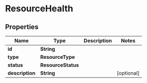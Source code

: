 

# ResourceHealth


## Properties

Name | Type | Description | Notes
------------ | ------------- | ------------- | -------------
**id** | **String** |  | 
**type** | **ResourceType** |  | 
**status** | **ResourceStatus** |  | 
**description** | **String** |  |  [optional]



